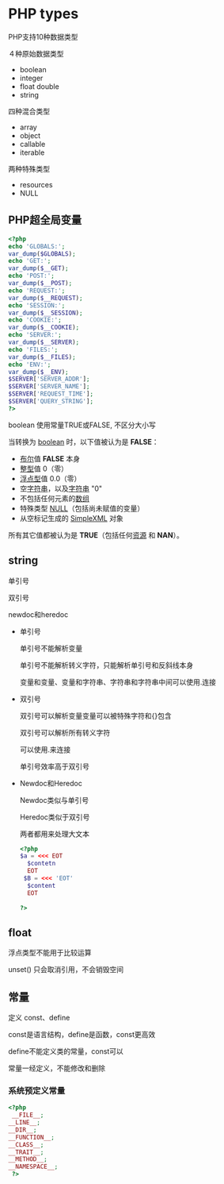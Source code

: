 # PHP types

PHP支持10种数据类型

４种原始数据类型

- boolean
- integer
- float double
- string

四种混合类型

- array
- object
- callable
- iterable

两种特殊类型

- resources
- NULL



## PHP超全局变量

```php
<?php
echo 'GLOBALS:';
var_dump($GLOBALS);
echo 'GET:';
var_dump($__GET);
echo 'POST:';
var_dump($__POST);
echo 'REQUEST:';
var_dump($__REQUEST);
echo 'SESSION:';
var_dump($__SESSION);
echo 'COOKIE:';
var_dump($__COOKIE);
echo 'SERVER:';
var_dump($__SERVER);
echo 'FILES:';
var_dump($__FILES);
echo 'ENV:';
var_dump($__ENV);
$SERVER['SERVER_ADDR'];
$SERVER['SERVER_NAME'];
$SERVER['REQUEST_TIME'];
$SERVER['QUERY_STRING'];
?>
```



boolean 使用常量TRUE或FALSE, 不区分大小写

当转换为 [boolean](http://php.net/manual/zh/language.types.boolean.php) 时，以下值被认为是 **FALSE**：

- [布尔](http://php.net/manual/zh/language.types.boolean.php)值 **FALSE** 本身
- [整型](http://php.net/manual/zh/language.types.integer.php)值 0（零）
- [浮点型](http://php.net/manual/zh/language.types.float.php)值 0.0（零）
- 空[字符串](http://php.net/manual/zh/language.types.string.php)，以及[字符串](http://php.net/manual/zh/language.types.string.php) "0"
- 不包括任何元素的[数组](http://php.net/manual/zh/language.types.array.php)
- 特殊类型 [NULL](http://php.net/manual/zh/language.types.null.php)（包括尚未赋值的变量）
- 从空标记生成的 [SimpleXML](http://php.net/manual/zh/ref.simplexml.php) 对象

所有其它值都被认为是 **TRUE**（包括任何[资源](http://php.net/manual/zh/language.types.resource.php) 和 **NAN**）。







## string

单引号

双引号

newdoc和heredoc

- 单引号

  单引号不能解析变量

  单引号不能解析转义字符，只能解析单引号和反斜线本身

  变量和变量、变量和字符串、字符串和字符串中间可以使用.连接

- 双引号

  双引号可以解析变量变量可以被特殊字符和{}包含

  双引号可以解析所有转义字符

  可以使用.来连接

  单引号效率高于双引号

- Newdoc和Heredoc

  Newdoc类似与单引号

  Heredoc类似于双引号

  两者都用来处理大文本

  ```php
  <?php
  $a = <<< EOT
  	$contetn
  	EOT
   $B = <<< 'EOT'
   	$content
   	EOT
      
  ?>
  ```

  

## float

浮点类型不能用于比较运算





unset() 只会取消引用，不会销毁空间







## 常量

定义 const、define

const是语言结构，define是函数，const更高效

define不能定义类的常量，const可以

常量一经定义，不能修改和删除

### 系统预定义常量

```php
<?php
 __FILE__;
__LINE__;
__DIR__;
__FUNCTION__;
__CLASS__;
__TRAIT__;
__METHOD__;
__NAMESPACE__;
 ?>
```